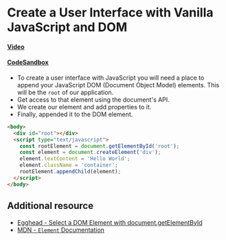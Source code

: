 # Create a User Interface with Vanilla JavaScript and DOM

#### [Video]()

#### [CodeSandbox](https://codesandbox.io/s/github/kentcdodds/beginners-guide-to-react/tree/codesandbox/01-document-create-element?from-embed)

- To create a user interface with JavaScript you will need a place to append your JavaScript DOM (Document Object Model) elements. This will be the `root` of our application.
- Get access to that element using the document's API. 
- We create our element and add properties to it. 
- Finally, appended it to the DOM element. 


```html
<body>
  <div id="root"></div>
  <script type="text/javascript">
    const rootElement = document.getElementById('root');
    const element = document.createElement('div');
    element.textContent = 'Hello World';
    element.className = 'container';
    rootElement.appendChild(element);
  </script>
</body>
```

## Additional resource

- [Egghead - Select a DOM Element with document.getElementById](https://egghead.io/lessons/javascript-select-a-dom-element-with-document-getelementbyid)
- [MDN - `Element` Documentation](https://developer.mozilla.org/en-US/docs/Web/API/Element)

